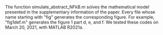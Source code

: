 The function simulate_abstract_NFkB.m solves the mathematical model presented in the supplementary information of the paper. Every file whose name starting with "fig" generates the corresponding figure. For example, "fig1def.m" generates the figure 1 part d, e, and f. We tested these codes on March 20, 2021, with MATLAB R2021a.